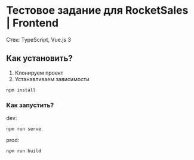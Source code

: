# Тестовое задание для RocketSales | Frontend
Стек: TypeScript, Vue.js 3

## Как установить?

1. Клонируем проект
2. Устанавливаем зависимости
```
npm install
```

### Как запустить?
dev:
```
npm run serve
```

prod:
```
npm run build
```
